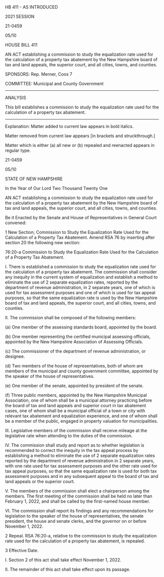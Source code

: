  HB 411 - AS INTRODUCED

 

 

2021 SESSION

 21-0459

 05/10

 

HOUSE BILL 411

 

AN ACT establishing a commission to study the equalization rate used for the calculation of a property tax abatement by the New Hampshire board of tax and land appeals, the superior court, and all cities, towns, and counties.

 

SPONSORS: Rep. Merner, Coos 7

 

COMMITTEE: Municipal and County Government

 

-----------------------------------------------------------------

 

ANALYSIS

 

 This bill establishes a commission to study the equalization rate used for the calculation of a property tax abatement.

 

- - - - - - - - - - - - - - - - - - - - - - - - - - - - - - - - - - - - - - - - - - - - - - - - - - - - - - - - - - - - - - - - - - - - - - - - - - - 

 

Explanation: Matter added to current law appears in bold italics.

 Matter removed from current law appears [in brackets and struckthrough.]

 Matter which is either (a) all new or (b) repealed and reenacted appears in regular type.

 21-0459

 05/10

 

STATE OF NEW HAMPSHIRE

 

In the Year of Our Lord Two Thousand Twenty One

 

AN ACT establishing a commission to study the equalization rate used for the calculation of a property tax abatement by the New Hampshire board of tax and land appeals, the superior court, and all cities, towns, and counties.

 

Be it Enacted by the Senate and House of Representatives in General Court convened:

 

 1 New Section; Commission to Study the Equalization Rate Used for the Calculation of a Property Tax Abatement. Amend RSA 76 by inserting after section 20 the following new section:

 76:20-a Commission to Study the Equalization Rate Used for the Calculation of a Property Tax Abatement.

 I. There is established a commission to study the equalization rate used for the calculation of a property tax abatement. The commission shall consider any inequity in the current system of equalization and establish a method to eliminate the use of 2 separate equalization rates, reported by the department of revenue administration, in 2 separate years, one of which is used for tax assessment purposes and one of which is used for tax appeal purposes, so that the same equalization rate is used by the New Hampshire board of tax and land appeals, the superior court, and all cities, towns, and counties.

 II. The commission shall be composed of the following members:

 (a) One member of the assessing standards board, appointed by the board.

 (b) One member representing the certified municipal assessing officials, appointed by the New Hampshire Association of Assessing Officials.

 (c) The commissioner of the department of revenue administration, or designee.

 (d) Two members of the house of representatives, both of whom are members of the municipal and county government committee, appointed by the speaker of the house of representatives.

 (e) One member of the senate, appointed by president of the senate.

 (f) Three public members, appointed by the New Hampshire Municipal Association, one of whom shall be a municipal attorney practicing before the board of tax and land appeals and superior court in tax abatement cases, one of whom shall be a municipal official of a town or city with relevant tax abatement and equalization experience, and one of whom shall be a member of the public, engaged in property valuation for municipalities.

 III. Legislative members of the commission shall receive mileage at the legislative rate when attending to the duties of the commission.

 IV. The commission shall study and report as to whether legislation is recommended to correct the inequity in the tax appeal process by establishing a method to eliminate the use of 2 separate equalization rates reported by the department of revenue administration in 2 separate years, with one rate used for tax assessment purposes and the other rate used for tax appeal purposes, so that the same equalization rate is used for both tax assessment purposes and in any subsequent appeal to the board of tax and land appeals or the superior court.

 V. The members of the commission shall elect a chairperson among the members. The first meeting of the commission shall be held no later than February 1, 2022, and shall be called by the first-named house member.

 VI. The commission shall report its findings and any recommendations for legislation to the speaker of the house of representatives, the senate president, the house and senate clerks, and the governor on or before November 1, 2022.

 2 Repeal. RSA 76:20-a, relative to the commission to study the equalization rate used for the calculation of a property tax abatement, is repealed.

 3 Effective Date.

 I. Section 2 of this act shall take effect November 1, 2022.

 II. The remainder of this act shall take effect upon its passage.

